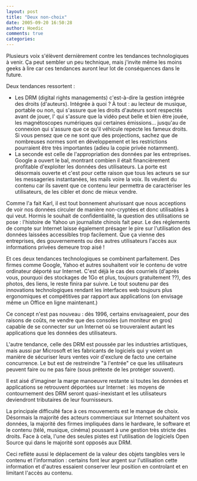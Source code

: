 ```yaml
---
layout: post
title: "Deux non-choix"
date: 2005-09-20 16:50:28
author: Hoedic
comments: true
categories: 
---
```



Plusieurs voix s'élèvent dernièrement contre les tendances technologiques à venir. Ça peut sembler un peu technique, mais j'invite même les moins geeks à lire car ces tendances auront leur lot de conséquences dans le future.

Deux tendances ressortent :
-  Les DRM (digital rights managements) c'est-à-dire la gestion intégrée des droits (d'auteurs). Intégrée à quoi ? À tout : au lecteur de musique, portable ou non, qui s'assure que les droits d'auteurs sont respectés avant de jouer, l' qui s'assure que la vidéo peut belle et bien être jouée, les magnétoscopes numériques qui  certaines émissions... jusqu'au  de connexion qui s'assure que ce qu'il véhicule repecte les fameux droits. Si vous pensez que ce ne sont que des projections, sachez que de nombreuses normes sont en développement et les restrictions pourraient être très importantes (adieu la copie privée notamment).
-  La seconde est celle de l'appropriation des données par les entreprises. Google a ouvert le bal, montrant combien il était financièrement profitable d'exploiter les données des utilisateurs. La porte est désormais ouverte et c'est pour cette raison que tous les acteurs se  sur les messageries instantanées, les mails voire la voix. Ils veulent du contenu car ils savent que ce contenu leur permettra de caractériser les utilisateurs, de les cibler et donc de mieux vendre.

Comme l'a fait  Karl, il est tout bonnement ahurissant que nous acceptions de voir nos données circuler de manière non-cryptées et donc utilisables à qui veut. Hormis le souhait de confidentialité, la question des utilisations se pose : l'histoire de Yahoo  un journaliste chinois fait peur. Le  des réglements de compte sur Internet laisse également présager le pire sur l'utilisation des données laissées accessibles trop facilement. Que ça vienne des entreprises, des gouvernements ou des autres utilisateurs l'accès aux informations privées demeure trop aisé !

Et ces deux tendances technologiques se combinent parfaitement. Des firmes comme Google, Yahoo et autres souhaitent voir le contenu de votre ordinateur déporté sur Internet. C'est déjà le cas des courriels (d'après vous, pourquoi des stockages de 1Go et plus, toujours gratuitement ??), des photos, des liens, le reste finira par suivre. Le tout soutenu par des innovations technologiques rendant les interfaces web toujours plus ergonomiques et compétitives par rapport aux applications (on envisage même un Office en ligne maintenant.)

Ce concept n'est pas nouveau : dès 1996, certains envisageaient, pour des raisons de coûts, ne vendre que des consoles (un moniteur en gros) capable de se connecter sur un Internet où se trouveraient autant les applications que les données des utilisateurs.

L'autre tendance, celle des DRM est poussée par les industries artistiques, mais aussi par Microsoft et les fabricants de logiciels qui y voient un manière de sécuriser leurs ventes voir d'exclure de facto une certaine concurrence. Le but est de restreindre "à l'entrée" ce que les utilisateurs peuvent faire ou ne pas faire (sous prétexte de les protéger souvent).

Il est aisé d'imaginer la marge manoeuvre restante si toutes les données et applications se retrouvent déportées sur Internet : les moyens de contournement des DRM seront quasi-inexistant et les utilisateurs deviendront tributaires de leur fournisseurs.

La principale difficulté face à ces mouvements est le manque de choix. Désormais la majorité des acteurs commerciaux sur Internet souhaitent vos données, la majorité des firmes impliquées dans le hardware, le software et le contenu (télé, musique, cinéma) poussant à une gestion très stricte des droits. Face à cela, l'une des seules pistes est l'utilisation de logiciels Open Source qui dans le majorité sont opposés aux DRM.

Ceci reflète aussi le déplacement de la valeur des objets tangibles vers le contenu et l'information : certains font leur argent sur l'utilisation cette information et d'autres essaient conserver leur position en controlant et en limitant l'accès au contenu.